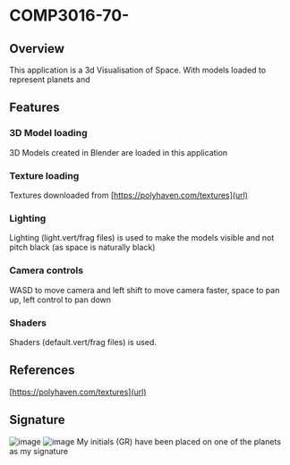 # COMP3016-70-
## Overview
This application is a 3d Visualisation of Space. With models loaded to represent planets and 

## Features
### 3D Model loading
3D Models created in Blender are loaded in this application

### Texture loading
Textures downloaded from [https://polyhaven.com/textures](url)

### Lighting
Lighting (light.vert/frag files) is used to make the models visible and not pitch black (as space is naturally black)
### Camera controls
WASD to move camera and left shift to move camera faster, space to pan up, left control to pan down
### Shaders
Shaders (default.vert/frag files) is used.
## References
[https://polyhaven.com/textures](url)

## Signature
![image](https://github.com/Grog02/COMP3016-70-/assets/91668510/d3e9c02d-22ae-4b06-a45d-a3654fd09f35)
![image](https://github.com/Grog02/COMP3016-70-/assets/91668510/decfe159-9d4b-47ee-a84e-8249fc904b5d)
My initials (GR) have been placed on one of the planets as my signature
